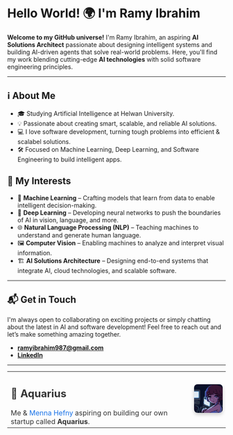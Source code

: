 # Hello World! 🌍 I'm Ramy Ibrahim

**Welcome to my GitHub universe!** I'm Ramy Ibrahim, an aspiring **AI Solutions Architect** passionate about designing intelligent systems and building AI-driven agents that solve real-world problems. Here, you'll find my work blending cutting-edge **AI technologies** with solid software engineering principles.

---

## ℹ️ About Me

- 🎓 Studying Artificial Intelligence at Helwan University.
- 💡 Passionate about creating smart, scalable, and reliable AI solutions.
- 💻 I love software development, turning tough problems into efficient & scalabel solutions.
- 🛠️ Focused on Machine Learning, Deep Learning, and Software Engineering to build intelligent apps.

## 🤖 My Interests

- 🧠 **Machine Learning** – Crafting models that learn from data to enable intelligent decision-making.
- 🤖 **Deep Learning** – Developing neural networks to push the boundaries of AI in vision, language, and more.
- 🌐 **Natural Language Processing (NLP)** – Teaching machines to understand and generate human language.
- 🖼️ **Computer Vision** – Enabling machines to analyze and interpret visual information.
- 🏗️ **AI Solutions Architecture** – Designing end-to-end systems that integrate AI, cloud technologies, and scalable software.

---

## 📬 Get in Touch

I'm always open to collaborating on exciting projects or simply chatting about the latest in AI and software development! Feel free to reach out and let’s make something amazing together.

- [**ramyibrahim987@gmail.com**](ramyibrahim987@gmail.com)
- [**LinkedIn**](https://www.linkedin.com/in/ramy-ibrahim-020304262/)

---

<table style="width: 100%; border-collapse: collapse;">
  <tr>
    <td style="vertical-align: middle; padding-right: 20px; font-size: 16px; color: #333;">
      <h2>🚀 Aquarius</h2>
      Me & <a href="https://github.com/MennaHefny25" style="color: #1a73e8; text-decoration: none;">Menna Hefny</a> aspiring on building our own startup called <strong>Aquarius</strong>.
    </td>
    <td style="text-align: center;">
      <img src="https://github.com/ramy-ibrahim-ahmed/ramy-ibrahim-ahmed/blob/main/Lain%20Serial%20Experiments%20Lain%20GIF%20-%20Lain%20Serial%20Experiments%20Lain%20Pixel%20Art%20-%20Descubre%20y%20comparte%20GIF.gif?raw=true" alt="My Pinterest GIF" style="width: 100px; height: auto; border-radius: 8px; box-shadow: 0 4px 8px rgba(0, 0, 0, 0.2);" />
    </td>
  </tr>
</table>

